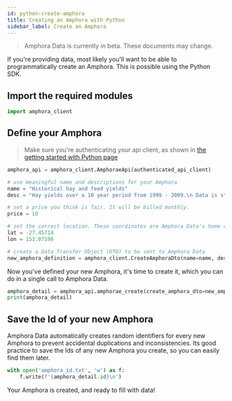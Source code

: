 ```yaml
---
id: python-create-amphora
title: Creating an Amphora with Python
sidebar_label: Create an Amphora
---
```


> Amphora Data is currently in beta. These documents may change.

If you're providing data, most likely you'll want to be able to programmatically create an Amphora. This is possible using the Python SDK.

## Import the required modules

```py
import amphora_client
```

## Define your Amphora

> Make sure you're authenticating your api client, as shown in [the getting started with Python page](./python-getting-started)

```py
amphora_api = amphora_client.AmphoraeApi(authenticated_api_client)

# use meaningful name and descriptions for your Amphora
name = "Historical hay and feed yields"
desc = "Hay yields over a 10 year period from 1999 - 2009.\n Data is stored in csv format, and all measurements are in kg."

# set a price you think is fair. It will be billed monthly.
price = 10 

# set the correct location. These coordinates are Amphora Data's home office.
lat = -27.45714
lon = 153.07106

# create a Data Transfer Object (DTO) to be sent to Amphora Data
new_amphora_definition = amphora_client.CreateAmphoraDto(name=name, description=desc, price=price, lat=lat, lon=lon)
```

Now you've defined your new Amphora, it's time to create it, which you can do in a single call to Amphora Data.

```py
amphora_detail = amphora_api.amphorae_create(create_amphora_dto=new_amphora_definition)
print(amphora_detail)
```

## Save the Id of your new Amphora

Amphora Data automatically creates random identifiers for every new Amphora to prevent accidental duplications and inconsistencies. Its good practice to save the Ids of any new Amphora you create, so you can easily find them later.

```py
with open('amphora_id.txt', 'w') as f:
    f.write(f'{amphora_detail.id}\n')
```
Your Amphora is created, and ready to fill with data!